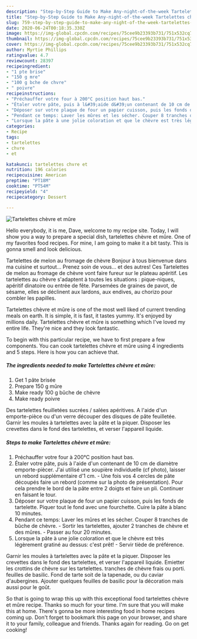 ```yaml
---
description: "Step-by-Step Guide to Make Any-night-of-the-week Tartelettes chèvre et mûre"
title: "Step-by-Step Guide to Make Any-night-of-the-week Tartelettes chèvre et mûre"
slug: 759-step-by-step-guide-to-make-any-night-of-the-week-tartelettes-chevre-et-mure
date: 2020-06-24T00:18:35.330Z
image: https://img-global.cpcdn.com/recipes/75cee9b23393b731/751x532cq70/tartelettes-chevre-et-mure-photo-principale-de-la-recette.jpg
thumbnail: https://img-global.cpcdn.com/recipes/75cee9b23393b731/751x532cq70/tartelettes-chevre-et-mure-photo-principale-de-la-recette.jpg
cover: https://img-global.cpcdn.com/recipes/75cee9b23393b731/751x532cq70/tartelettes-chevre-et-mure-photo-principale-de-la-recette.jpg
author: Myrtie Phillips
ratingvalue: 4.7
reviewcount: 28397
recipeingredient:
- "1 pte brise"
- "150 g mre"
- "100 g bche de chvre"
- " poivre"
recipeinstructions:
- "Préchauffer votre four à 200°C position haut bas."
- "Étaler votre pâte, puis à l&#39;aide d&#39;un contenant de 10 cm de diamètre emporte-piècer. J&#39;ai utilisé une soupière individuelle (cf photo), laisser un rebord supplémentaire d&#39;1 cm.  Une fois vos 4 cercles de pâte découpés faire un rebord (comme sur la photo de présentation). Pour cela prendre le bord de la pâte entre 2 doigts et faire un pli. Continuer en faisant le tour."
- "Déposer sur votre plaque de four un papier cuisson, puis les fonds de tartelette. Piquer tout le fond avec une fourchette. Cuire la pâte à blanc 10 minutes."
- "Pendant ce temps: Laver les mûres et les sécher. Couper 8 tranches de bûche de chèvre.  Sortir les tartelettes, ajouter 2 tranches de chèvre et des mûres.  Passer au four 20 minutes."
- "Lorsque la pâte à une jolie coloration et que le chèvre est très légèrement gratiné au dessus: c&#39;est prêt!  Servir tiède de préférence."
categories:
- Recipe
tags:
- tartelettes
- chvre
- et

katakunci: tartelettes chvre et 
nutrition: 196 calories
recipecuisine: American
preptime: "PT18M"
cooktime: "PT54M"
recipeyield: "4"
recipecategory: Dessert

---
```



![Tartelettes chèvre et mûre](https://img-global.cpcdn.com/recipes/75cee9b23393b731/751x532cq70/tartelettes-chevre-et-mure-photo-principale-de-la-recette.jpg)

Hello everybody, it is me, Dave, welcome to my recipe site. Today, I will show you a way to prepare a special dish, tartelettes chèvre et mûre. One of my favorites food recipes. For mine, I am going to make it a bit tasty. This is gonna smell and look delicious.

Tartelettes de melon au fromage de chèvre Bonjour à tous bienvenue dans ma cuisine et surtout… Prenez soin de vous… et des autres! Ces Tartelettes de melon au fromage de chèvre vont faire fureur sur le plateau apéritif. Les tartelettes au chèvre s&#39;adaptent à toutes les situations : pique-niques, apéritif dinatoire ou entrée de fête. Parsemées de graines de pavot, de sésame, elles se déclinent aux lardons, aux endives, au chorizo pour combler les papilles.

Tartelettes chèvre et mûre is one of the most well liked of current trending meals on earth. It is simple, it is fast, it tastes yummy. It's enjoyed by millions daily. Tartelettes chèvre et mûre is something which I've loved my entire life. They're nice and they look fantastic.


To begin with this particular recipe, we have to first prepare a few components. You can cook tartelettes chèvre et mûre using 4 ingredients and 5 steps. Here is how you can achieve that.

<!--inarticleads1-->

##### The ingredients needed to make Tartelettes chèvre et mûre:

1. Get 1 pâte brisée
1. Prepare 150 g mûre
1. Make ready 100 g bûche de chèvre
1. Make ready  poivre


Des tartelettes feuilletées sucrées / salées apéritives. A l&#39;aide d&#39;un emporte-pièce ou d&#39;un verre découper des disques de pâte feuilletée. Garnir les moules à tartelettes avec la pâte et la piquer. Disposer les crevettes dans le fond des tartelettes, et verser l&#39;appareil liquide. 

<!--inarticleads2-->

##### Steps to make Tartelettes chèvre et mûre:

1. Préchauffer votre four à 200°C position haut bas.
1. Étaler votre pâte, puis à l&#39;aide d&#39;un contenant de 10 cm de diamètre emporte-piècer. J&#39;ai utilisé une soupière individuelle (cf photo), laisser un rebord supplémentaire d&#39;1 cm.  - Une fois vos 4 cercles de pâte découpés faire un rebord (comme sur la photo de présentation). Pour cela prendre le bord de la pâte entre 2 doigts et faire un pli. Continuer en faisant le tour.
1. Déposer sur votre plaque de four un papier cuisson, puis les fonds de tartelette. Piquer tout le fond avec une fourchette. Cuire la pâte à blanc 10 minutes.
1. Pendant ce temps: Laver les mûres et les sécher. Couper 8 tranches de bûche de chèvre.  - Sortir les tartelettes, ajouter 2 tranches de chèvre et des mûres.  - Passer au four 20 minutes.
1. Lorsque la pâte à une jolie coloration et que le chèvre est très légèrement gratiné au dessus: c&#39;est prêt!  - Servir tiède de préférence.


Garnir les moules à tartelettes avec la pâte et la piquer. Disposer les crevettes dans le fond des tartelettes, et verser l&#39;appareil liquide. Emietter les crottins de chèvre sur les tartelettes. tranches de chèvre frais ou porti. feuilles de basilic. Fond de tarte soit de la tapenade, ou du caviar d&#39;aubergines. Ajouter quelques feuilles de basilic pour la décoration mais aussi pour le goût. 

So that is going to wrap this up with this exceptional food tartelettes chèvre et mûre recipe. Thanks so much for your time. I'm sure that you will make this at home. There's gonna be more interesting food in home recipes coming up. Don't forget to bookmark this page on your browser, and share it to your family, colleague and friends. Thanks again for reading. Go on get cooking!
